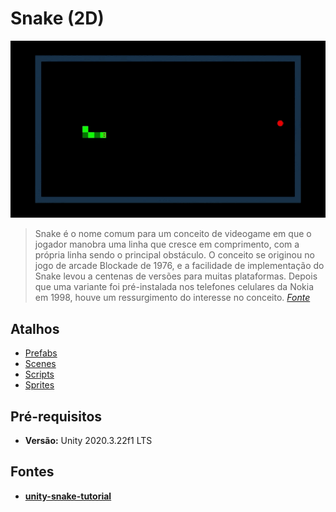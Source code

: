 # Snake (2D)

<p align="center">
  <img src="images/UnitySnake.gif">
</p>

> Snake é o nome comum para um conceito de videogame em que o jogador manobra uma linha que cresce em comprimento, com a própria linha sendo o principal obstáculo. O conceito se originou no jogo de arcade Blockade de 1976, e a facilidade de implementação do Snake levou a centenas de versões para muitas plataformas. Depois que uma variante foi pré-instalada nos telefones celulares da Nokia em 1998, houve um ressurgimento do interesse no conceito. [*Fonte*](https://en.wikipedia.org/wiki/Snake_(video_game_genre))

## Atalhos

- [Prefabs](Assets/Prefabs)
- [Scenes](Assets/Scenes)
- [Scripts](Assets/Scripts)
- [Sprites](Assets/Sprites)

## Pré-requisitos

- **Versão:** Unity 2020.3.22f1 LTS

## Fontes

- [**unity-snake-tutorial**](https://github.com/zigurous/unity-snake-tutorial)